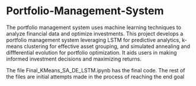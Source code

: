 # Portfolio-Management-System
The portfolio management system uses machine learning techniques to analyze financial data and optimize investments. 
This project develops a portfolio management system leveraging LSTM for predictive analytics, k-means clustering for effective asset grouping, and simulated annealing and diffferential evolution for portfolio optimization. It aids users in making informed investment decisions and maximizing returns. 

The file Final_KMeans_SA_DE_LSTM.ipynb has the final code. The rest of the files are initial attempts made in the process of reaching the end goal
